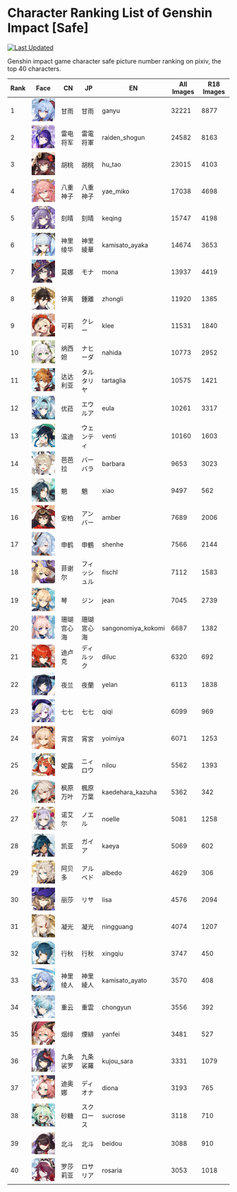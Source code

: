 # Character Ranking List of Genshin Impact [Safe]

[![Last Updated](https://img.shields.io/endpoint?url=https://gist.githubusercontent.com/narugo1992/254442dea2e77cf46366df97f499242f/raw/data_last_update.json)](https://huggingface.co/datasets/deepghs/game_characters)

Genshin impact game character safe picture number ranking on pixiv, the top 40 characters. 

|   Rank | Face                                                        | CN    | JP     | EN                 |   All Images |   R18 Images |
|--------|-------------------------------------------------------------|-------|--------|--------------------|--------------|--------------|
|      1 | ![ganyu](./images/logo_ganyu.png)                           | 甘雨    | 甘雨     | ganyu              |        32221 |         8877 |
|      2 | ![raiden_shogun](./images/logo_raiden_shogun.png)           | 雷电将军  | 雷電将軍   | raiden_shogun      |        24582 |         8163 |
|      3 | ![hu_tao](./images/logo_hu_tao.png)                         | 胡桃    | 胡桃     | hu_tao             |        23015 |         4103 |
|      4 | ![yae_miko](./images/logo_yae_miko.png)                     | 八重神子  | 八重神子   | yae_miko           |        17038 |         4698 |
|      5 | ![keqing](./images/logo_keqing.png)                         | 刻晴    | 刻晴     | keqing             |        15747 |         4198 |
|      6 | ![kamisato_ayaka](./images/logo_kamisato_ayaka.png)         | 神里绫华  | 神里綾華   | kamisato_ayaka     |        14674 |         3653 |
|      7 | ![mona](./images/logo_mona.png)                             | 莫娜    | モナ     | mona               |        13937 |         4419 |
|      8 | ![zhongli](./images/logo_zhongli.png)                       | 钟离    | 鍾離     | zhongli            |        11920 |         1385 |
|      9 | ![klee](./images/logo_klee.png)                             | 可莉    | クレー    | klee               |        11531 |         1840 |
|     10 | ![nahida](./images/logo_nahida.png)                         | 纳西妲   | ナヒーダ   | nahida             |        10773 |         2952 |
|     11 | ![tartaglia](./images/logo_tartaglia.png)                   | 达达利亚  | タルタリヤ  | tartaglia          |        10575 |         1421 |
|     12 | ![eula](./images/logo_eula.png)                             | 优菈    | エウルア   | eula               |        10261 |         3317 |
|     13 | ![venti](./images/logo_venti.png)                           | 温迪    | ウェンティ  | venti              |        10160 |         1603 |
|     14 | ![barbara](./images/logo_barbara.png)                       | 芭芭拉   | バーバラ   | barbara            |         9653 |         3023 |
|     15 | ![xiao](./images/logo_xiao.png)                             | 魈     | 魈      | xiao               |         9497 |          562 |
|     16 | ![amber](./images/logo_amber.png)                           | 安柏    | アンバー   | amber              |         7689 |         2006 |
|     17 | ![shenhe](./images/logo_shenhe.png)                         | 申鹤    | 申鶴     | shenhe             |         7566 |         2144 |
|     18 | ![fischl](./images/logo_fischl.png)                         | 菲谢尔   | フィッシュル | fischl             |         7112 |         1583 |
|     19 | ![jean](./images/logo_jean.png)                             | 琴     | ジン     | jean               |         7045 |         2739 |
|     20 | ![sangonomiya_kokomi](./images/logo_sangonomiya_kokomi.png) | 珊瑚宫心海 | 珊瑚宮心海  | sangonomiya_kokomi |         6687 |         1382 |
|     21 | ![diluc](./images/logo_diluc.png)                           | 迪卢克   | ディルック  | diluc              |         6320 |          692 |
|     22 | ![yelan](./images/logo_yelan.png)                           | 夜兰    | 夜蘭     | yelan              |         6113 |         1838 |
|     23 | ![qiqi](./images/logo_qiqi.png)                             | 七七    | 七七     | qiqi               |         6099 |          969 |
|     24 | ![yoimiya](./images/logo_yoimiya.png)                       | 宵宫    | 宵宮     | yoimiya            |         6071 |         1253 |
|     25 | ![nilou](./images/logo_nilou.png)                           | 妮露    | ニィロウ   | nilou              |         5562 |         1393 |
|     26 | ![kaedehara_kazuha](./images/logo_kaedehara_kazuha.png)     | 枫原万叶  | 楓原万葉   | kaedehara_kazuha   |         5362 |          342 |
|     27 | ![noelle](./images/logo_noelle.png)                         | 诺艾尔   | ノエル    | noelle             |         5081 |         1258 |
|     28 | ![kaeya](./images/logo_kaeya.png)                           | 凯亚    | ガイア    | kaeya              |         5069 |          602 |
|     29 | ![albedo](./images/logo_albedo.png)                         | 阿贝多   | アルベド   | albedo             |         4629 |          306 |
|     30 | ![lisa](./images/logo_lisa.png)                             | 丽莎    | リサ     | lisa               |         4576 |         2094 |
|     31 | ![ningguang](./images/logo_ningguang.png)                   | 凝光    | 凝光     | ningguang          |         4074 |         1207 |
|     32 | ![xingqiu](./images/logo_xingqiu.png)                       | 行秋    | 行秋     | xingqiu            |         3747 |          450 |
|     33 | ![kamisato_ayato](./images/logo_kamisato_ayato.png)         | 神里绫人  | 神里綾人   | kamisato_ayato     |         3570 |          408 |
|     34 | ![chongyun](./images/logo_chongyun.png)                     | 重云    | 重雲     | chongyun           |         3556 |          392 |
|     35 | ![yanfei](./images/logo_yanfei.png)                         | 烟绯    | 煙緋     | yanfei             |         3481 |          527 |
|     36 | ![kujou_sara](./images/logo_kujou_sara.png)                 | 九条裟罗  | 九条裟羅   | kujou_sara         |         3331 |         1079 |
|     37 | ![diona](./images/logo_diona.png)                           | 迪奥娜   | ディオナ   | diona              |         3193 |          765 |
|     38 | ![sucrose](./images/logo_sucrose.png)                       | 砂糖    | スクロース  | sucrose            |         3118 |          710 |
|     39 | ![beidou](./images/logo_beidou.png)                         | 北斗    | 北斗     | beidou             |         3088 |          910 |
|     40 | ![rosaria](./images/logo_rosaria.png)                       | 罗莎莉亚  | ロサリア   | rosaria            |         3053 |         1018 |
